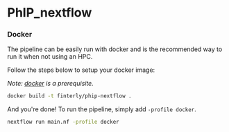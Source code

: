 # PhIP_nextflow

### Docker

The pipeline can be easily run with docker and is the recommended way to run it when not using an HPC.

Follow the steps below to setup your docker image:

*Note: [docker](https://www.docker.com/) is a prerequisite.*

```bash
docker build -t finterly/phip-nextflow .
```

And you're done! To run the pipeline, simply add `-profile docker`. 

```bash
nextflow run main.nf -profile docker
```

